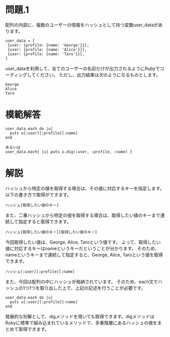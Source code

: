 # 問題.1
配列の内部に、複数のユーザーの情報をハッシュとして持つ変数user_dataがあります。

```
user_data = [
 {user: {profile: {name: 'George'}}},
 {user: {profile: {name: 'Alice'}}},
 {user: {profile: {name: 'Taro'}}},
]
```
user_dataを利用して、全てのユーザーの名前だけが出力されるようにRubyでコーディングしてください。
ただし、出力結果は次のようになるものとします。

```
George
Alice
Taro
```

# 模範解答

```
user_data.each do |u|
  puts u[:user][:profile][:name]
end

あるいは
user_data.each{ |u| puts u.dig(:user, :profile, :name) }
```

# 解説
ハッシュから特定の値を取得する場合は、その値に対応するキーを指定します。以下の書き方で取得ができます。

```
ハッシュ[取得したい値のキー]
```

また、二重ハッシュから特定の値を取得する場合は、取得したい値のキーまで連続して指定すると取得できます。

```
ハッシュ[取得したい値のキー][取得したい値のキー]
```
今回取得したい値は、George, Alice, Taroという値です。
よって、取得したい値に対応するキーはnameというキーだということが分かります。
そのため、nameというキーまで連続して指定すると、George, Alice, Taroという値を取得できます。

```
ハッシュ[:user][:profile][:name]
```

また、今回は配列の中にハッシュが格納されています。
そのため、each文でハッシュの1つ1つを取り出した上で、上記の記述を行うことが必要です。

```
user_data.each do |u|
  puts u[:user][:profile][:name]
end
```

発展的な別解として、digメソッドを用いても取得できます。digメソッドはRubyに標準で組み込まれているメソッドで、多重階層にあるハッシュの値をまとめて取得できます。
